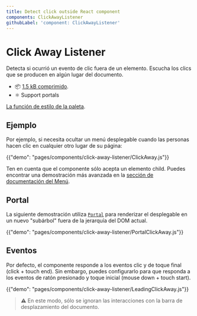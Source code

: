 ```yaml
---
title: Detect click outside React component
components: ClickAwayListener
githubLabel: 'component: ClickAwayListener'
---
```


# Click Away Listener

<p class="description">Detecta si ocurrió un evento de clic fuera de un elemento. Escucha los clics que se producen en algún lugar del documento.</p>

- 📦 [1.5 kB comprimido](/size-snapshot).
- ⚛️ Support portals

[La función de estilo de la paleta](/system/palette/).

## Ejemplo

Por ejemplo, si necesita ocultar un menú desplegable cuando las personas hacen clic en cualquier otro lugar de su página:

{{"demo": "pages/components/click-away-listener/ClickAway.js"}}

Ten en cuenta que el componente sólo acepta un elemento child. Puedes encontrar una demostración más avanzada en la [sección de documentación del Menú](/components/menus/#menulist-composition).

## Portal

La siguiente demostración utiliza [`Portal`](/components/portal/) para renderizar el desplegable en un nuevo "subárbol" fuera de la jerarquía del DOM actual.

{{"demo": "pages/components/click-away-listener/PortalClickAway.js"}}

## Eventos

Por defecto, el componente responde a los eventos clic y de toque final (click + touch end). Sin embargo, puedes configurarlo para que responda a los eventos de ratón presionado y toque inicial (mouse down + touch start).

{{"demo": "pages/components/click-away-listener/LeadingClickAway.js"}}

> ⚠️ En este modo, sólo se ignoran las interacciones con la barra de desplazamiento del documento.
